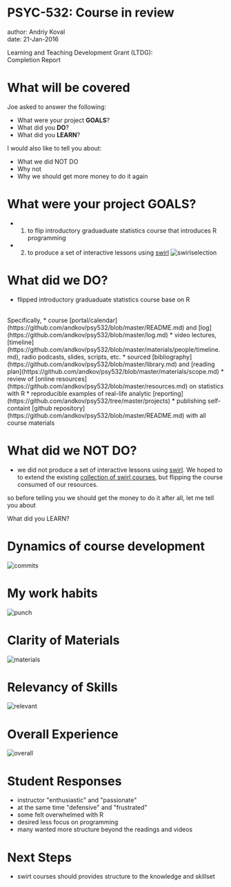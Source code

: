 PSYC-532: Course in review
========================================================
author: Andriy Koval  
date: 21-Jan-2016

Learning and Teaching Development Grant (LTDG):  
Completion Report


What will be covered
===============
Joe asked to answer the following:  
- What were your project **GOALS**?    
-	What did you **DO**?   
-	What did you **LEARN**?  

I would also like to tell you about:
- What we did NOT DO
- Why not
- Why we should get more money to do it again



What were your project GOALS? 
========================================================
- 1. to flip introductory graduaduate statistics course that introduces R programming  
- 2. to produce a set of interactive lessons using [swirl](https://github.com/andkov/psy532/blob/master/materials/swirl/quickstart.md) 
![swirlselection](images/swirlselection.jpg)


What did we DO?  
========================================================
- flipped introductory graduaduate statistics course base on R
</br>
Specifically, 
* course [portal/calendar](https://github.com/andkov/psy532/blob/master/README.md) and [log](https://github.com/andkov/psy532/blob/master/log.md)
* video lectures,[timeline](https://github.com/andkov/psy532/blob/master/materials/people/timeline.md), radio podcasts, slides, scripts, etc.    
* sourced [bibliography](https://github.com/andkov/psy532/blob/master/library.md) and [reading plan](https://github.com/andkov/psy532/blob/master/materials/scope.md) 
*  review of [online resources](https://github.com/andkov/psy532/blob/master/resources.md) on statistics with R  
* reproducible examples of real-life analytic [reporting](https://github.com/andkov/psy532/tree/master/projects)
* publishing self-containt [github repository](https://github.com/andkov/psy532/blob/master/README.md) with all course materials


What did we NOT DO? 
=======================================
- we did not produce a set of interactive lessons using [swirl](https://github.com/andkov/psy532/blob/master/materials/swirl/quickstart.md).  We hoped to  to extend the existing [collection of swirl courses](../materials/swirl/course_notes.md), but flipping the course consumed of our resources. 

so before telling you we should get the money to do it after all, let me tell you about

What did you LEARN?  


Dynamics of course development
=================================
![commits](images/commits.png)

My work habits
=================================
![punch](images/punchcard.png)  


Clarity of Materials
============================
![materials](images/eval_materials.png) 


Relevancy of Skills
============================
![relevant](images/eval_relevant.png) 


Overall Experience
============================
![overall](images/eval_overall.png) 


Student Responses
======================
- instructor "enthusiastic" and "passionate"
- at the same time "defensive" and "frustrated"
- some felt overwhelmed with R  
- desired less focus on programming  
- many wanted more structure beyond the readings and videos


Next Steps
======================
- swirt courses should provides structure to the knowledge and skillset


